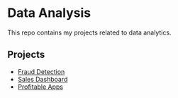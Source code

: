 # Data Analysis

This repo contains my projects related to data analytics.

## Projects

  - [Fraud Detection](https://github.com/Elijah-Rodriguez/data-analysis/tree/main/Fraud%20Detection)
  - [Sales Dashboard](https://github.com/Elijah-Rodriguez/data-analysis/tree/main/Sales%20Dashboard)
  - [Profitable Apps](https://github.com/Elijah-Rodriguez/data-analysis/tree/main/Profitable%20Apps)
